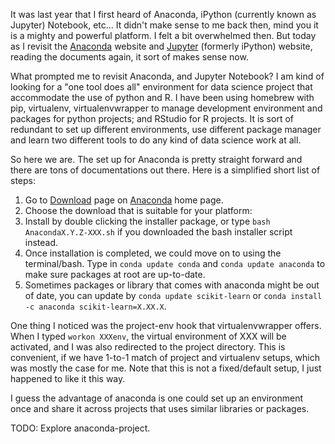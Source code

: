 <!--
.. title: Back to Anaconda
.. slug: back-to-anaconda
.. date: 2017-08-15 10:20:58 UTC+08:00
.. tags:
.. category:
.. link:
.. description:
.. type: text
-->

It was last year that I first heard of Anaconda, iPython (currently known as Jupyter) Notebook, etc... It didn't make sense to me back then, mind you it is a mighty and powerful platform.  I felt a bit overwhelmed then.  But today as I revisit the [Anaconda](https://www.continuum.io/) website and [Jupyter](http://jupyter.readthedocs.io/en/latest/) (formerly iPython) website, reading the documents again, it sort of makes sense now.  

What prompted me to revisit Anaconda, and Jupyter Notebook?  I am kind of looking for a "one tool does all" environment for data science project that accommodate the use of python and R.  I have been using homebrew with pip, virtualenv, virtualenvwrapper to manage development environment and packages for python projects; and RStudio for R projects.  It is sort of redundant to set up different environments, use different package manager and learn two different tools to do any kind of data science work at all.

So here we are.  The set up for Anaconda is pretty straight forward and there are tons of documentations out there.  Here is a simplified short list of steps:      

1. Go to [Download](https://www.continuum.io/downloads) page on [Anaconda](https://www.continuum.io/) home page.
2. Choose the download that is suitable for your platform:    
3. Install by double clicking the installer package, or type `bash AnacondaX.Y.Z-XXX.sh` if you downloaded the bash installer script instead.  
4. Once installation is completed, we could move on to using the terminal/bash. Type in `conda update conda` and `conda update anaconda` to make sure packages at root are up-to-date.  
5. Sometimes packages or library that comes with anaconda might be out of date, you can update by `conda update scikit-learn` or `conda install -c anaconda scikit-learn=X.XX.X`.  

One thing I noticed was the project-env hook that virtualenvwrapper offers.  When I typed `workon XXXenv`, the virtual environment of XXX will be activated, and I was also redirected to the project directory.  This is convenient, if we have 1-to-1 match of project and virtualenv setups, which was mostly the case for me.  Note that this is not a fixed/default setup, I just happened to like it this way.  

I guess the advantage of anaconda is one could set up an environment once and share it across projects that uses similar libraries or packages.  

TODO: Explore anaconda-project.  
